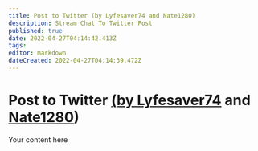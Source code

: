 ```yaml
---
title: Post to Twitter (by Lyfesaver74 and Nate1280)
description: Stream Chat To Twitter Post
published: true
date: 2022-04-27T04:14:42.413Z
tags: 
editor: markdown
dateCreated: 2022-04-27T04:14:39.472Z
---
```


# Post to Twitter [(by Lyfesaver74](https://www.twitch.tv/lyfesaver74) and [Nate1280](https://www.twitch.tv/nate1280))
Your content here